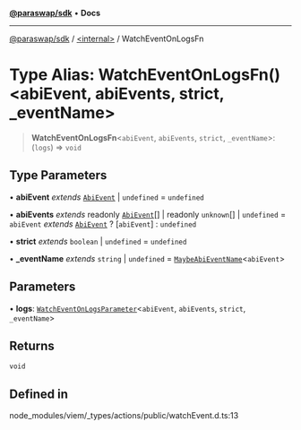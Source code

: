 [**@paraswap/sdk**](../../README.md) • **Docs**

***

[@paraswap/sdk](../../globals.md) / [\<internal\>](../README.md) / WatchEventOnLogsFn

# Type Alias: WatchEventOnLogsFn()\<abiEvent, abiEvents, strict, _eventName\>

> **WatchEventOnLogsFn**\<`abiEvent`, `abiEvents`, `strict`, `_eventName`\>: (`logs`) => `void`

## Type Parameters

• **abiEvent** *extends* [`AbiEvent`](AbiEvent.md) \| `undefined` = `undefined`

• **abiEvents** *extends* readonly [`AbiEvent`](AbiEvent.md)[] \| readonly `unknown`[] \| `undefined` = `abiEvent` *extends* [`AbiEvent`](AbiEvent.md) ? [`abiEvent`] : `undefined`

• **strict** *extends* `boolean` \| `undefined` = `undefined`

• **_eventName** *extends* `string` \| `undefined` = [`MaybeAbiEventName`](MaybeAbiEventName.md)\<`abiEvent`\>

## Parameters

• **logs**: [`WatchEventOnLogsParameter`](WatchEventOnLogsParameter.md)\<`abiEvent`, `abiEvents`, `strict`, `_eventName`\>

## Returns

`void`

## Defined in

node\_modules/viem/\_types/actions/public/watchEvent.d.ts:13
